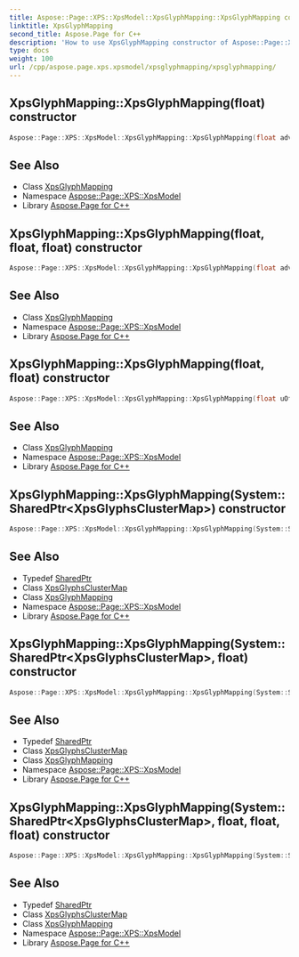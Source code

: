 ```yaml
---
title: Aspose::Page::XPS::XpsModel::XpsGlyphMapping::XpsGlyphMapping constructor
linktitle: XpsGlyphMapping
second_title: Aspose.Page for C++
description: 'How to use XpsGlyphMapping constructor of Aspose::Page::XPS::XpsModel::XpsGlyphMapping class in C++.'
type: docs
weight: 100
url: /cpp/aspose.page.xps.xpsmodel/xpsglyphmapping/xpsglyphmapping/
---
```

## XpsGlyphMapping::XpsGlyphMapping(float) constructor




```cpp
Aspose::Page::XPS::XpsModel::XpsGlyphMapping::XpsGlyphMapping(float advanceWidth)
```

## See Also

* Class [XpsGlyphMapping](../)
* Namespace [Aspose::Page::XPS::XpsModel](../../)
* Library [Aspose.Page for C++](../../../)
## XpsGlyphMapping::XpsGlyphMapping(float, float, float) constructor




```cpp
Aspose::Page::XPS::XpsModel::XpsGlyphMapping::XpsGlyphMapping(float advanceWidth, float uOffset, float vOffset)
```

## See Also

* Class [XpsGlyphMapping](../)
* Namespace [Aspose::Page::XPS::XpsModel](../../)
* Library [Aspose.Page for C++](../../../)
## XpsGlyphMapping::XpsGlyphMapping(float, float) constructor




```cpp
Aspose::Page::XPS::XpsModel::XpsGlyphMapping::XpsGlyphMapping(float uOffset, float vOffset)
```

## See Also

* Class [XpsGlyphMapping](../)
* Namespace [Aspose::Page::XPS::XpsModel](../../)
* Library [Aspose.Page for C++](../../../)
## XpsGlyphMapping::XpsGlyphMapping(System::SharedPtr\<XpsGlyphsClusterMap\>) constructor




```cpp
Aspose::Page::XPS::XpsModel::XpsGlyphMapping::XpsGlyphMapping(System::SharedPtr<XpsGlyphsClusterMap> clusterMap)
```

## See Also

* Typedef [SharedPtr](../../../system/sharedptr/)
* Class [XpsGlyphsClusterMap](../../xpsglyphsclustermap/)
* Class [XpsGlyphMapping](../)
* Namespace [Aspose::Page::XPS::XpsModel](../../)
* Library [Aspose.Page for C++](../../../)
## XpsGlyphMapping::XpsGlyphMapping(System::SharedPtr\<XpsGlyphsClusterMap\>, float) constructor




```cpp
Aspose::Page::XPS::XpsModel::XpsGlyphMapping::XpsGlyphMapping(System::SharedPtr<XpsGlyphsClusterMap> clusterMap, float advanceWidth)
```

## See Also

* Typedef [SharedPtr](../../../system/sharedptr/)
* Class [XpsGlyphsClusterMap](../../xpsglyphsclustermap/)
* Class [XpsGlyphMapping](../)
* Namespace [Aspose::Page::XPS::XpsModel](../../)
* Library [Aspose.Page for C++](../../../)
## XpsGlyphMapping::XpsGlyphMapping(System::SharedPtr\<XpsGlyphsClusterMap\>, float, float, float) constructor




```cpp
Aspose::Page::XPS::XpsModel::XpsGlyphMapping::XpsGlyphMapping(System::SharedPtr<XpsGlyphsClusterMap> clusterMap, float advanceWidth, float uOffset, float vOffset)
```

## See Also

* Typedef [SharedPtr](../../../system/sharedptr/)
* Class [XpsGlyphsClusterMap](../../xpsglyphsclustermap/)
* Class [XpsGlyphMapping](../)
* Namespace [Aspose::Page::XPS::XpsModel](../../)
* Library [Aspose.Page for C++](../../../)
